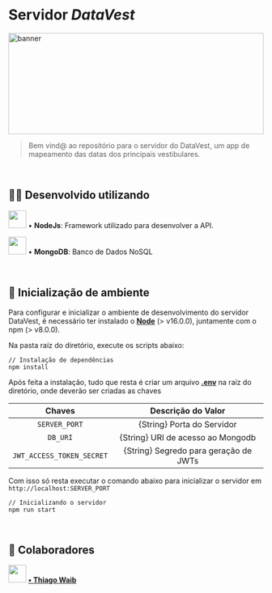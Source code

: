 # Servidor *DataVest*
<img src="https://png.pngtree.com/background/20210709/original/pngtree-blue-big-data-the-internet-banner-picture-image_929540.jpg" alt="banner"
width="100%" height="200px">

> Bem vind@ ao repositório para o servidor do DataVest, um app de mapeamento das datas dos principais vestibulares.

<br>

## 👨‍💻 Desenvolvido utilizando
<img src="https://cdn.jsdelivr.net/gh/devicons/devicon/icons/nodejs/nodejs-original.svg" height="35px">  •  **NodeJs**: Framework utilizado para desenvolver a API.

<img src="https://cdn.jsdelivr.net/gh/devicons/devicon/icons/mongodb/mongodb-original.svg" height="35px"> • **MongoDB**: Banco de Dados NoSQL

<br>

## 🚀 Inicialização de ambiente
Para configurar e inicializar o ambiente de desenvolvimento do servidor DataVest, é necessário ter instalado o **[Node](https://nodejs.org/en/ "Node")** (> v16.0.0), juntamente com o npm (> v8.0.0).

Na pasta raíz do diretório, execute os scripts abaixo:

    // Instalação de dependências
    npm install
Após feita a instalação, tudo que resta é criar um arquivo **[.env](https://www.freecodecamp.org/portuguese/news/como-usar-variaveis-de-ambiente-do-node-com-um-arquivo-dotenv-para-node-js-e-npm/ ".env")** na raíz do diretório, onde deverão ser criadas as chaves

| Chaves  | Descrição do Valor  |
| :------------: | :------------: |
| `SERVER_PORT` | {String} Porta do Servidor  |
| `DB_URI`  | {String} URI de acesso ao Mongodb  |
| `JWT_ACCESS_TOKEN_SECRET` | {String} Segredo para geração de JWTs  |

Com isso só resta executar o comando abaixo para inicializar o servidor em `http://localhost:SERVER_PORT`

    // Inicializando o servidor
    npm run start

<br>

## 🤝 Colaboradores
<img src="https://avatars.githubusercontent.com/u/61032370?v=4" height="35px"> **[ • Thiago Waib](https://github.com/thiagowaib " • Thiago Waib")**

